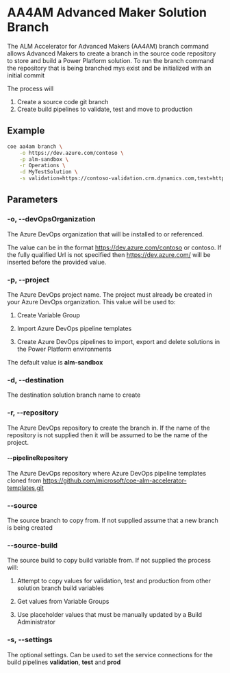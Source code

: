 # AA4AM Advanced Maker Solution Branch

The ALM Accelerator for Advanced Makers (AA4AM) branch command allows Advanced Makers to create a branch in the source code repository to store and build a Power Platform solution. To run the branch command the repository that is being branched mys exist and be initialized with an initial commit

The process will

1. Create a source code git branch
2. Create build pipelines to validate, test and move to production

## Example

```bash
coe aa4am branch \
    -o https://dev.azure.com/contoso \
    -p alm-sandbox \
    -r Operations \
    -d MyTestSolution \
    -s validation=https://contoso-validation.crm.dynamics.com,test=https://contoso-test.crm.dynamics.com,https://contoso.crm.dynamics.com
```

## Parameters

### -o, --devOpsOrganization

The Azure DevOps organization that will be installed to or referenced.

The value can be in the format https://dev.azure.com/contoso or contoso. If the fully qualified Url is not specified then https://dev.azure.com/ will be inserted before the provided value.

### -p, --project

The Azure DevOps project name. The project must already be created in your Azure DevOps organization. This value will be used to:

1. Create Variable Group

1. Import Azure DevOps pipeline templates

1. Create Azure DevOps pipelines to import, export and delete solutions in the Power Platform environments

The default value is **alm-sandbox**

### -d, --destination

The destination solution branch name to create

### -r, --repository

The Azure DevOps repository to create the branch in. If the name of the repository is not supplied then it will be assumed to be the name of the project.

#### --pipelineRepository

The Azure DevOps repository where Azure DevOps pipeline templates cloned from https://github.com/microsoft/coe-alm-accelerator-templates.git

### --source

The source branch to copy from. If not supplied assume that a new branch is being created

### --source-build

The source build to copy build variable from. If not supplied the process will:

1. Attempt to copy values for validation, test and production from other solution branch build variables

2. Get values from Variable Groups

3. Use placeholder values that must be manually updated by a Build Administrator

### -s, --settings

The optional settings. Can be used to set the service connections for the build pipelines **validation**, **test** and **prod**
